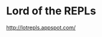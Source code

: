 <!--
id: 181863814
link: http://kevinisom.info/post/181863814/lord-of-the-repls
slug: lord-of-the-repls
date: Mon Sep 07 2009 21:44:23 GMT+1200 (NZST)
raw: {"blog_name":"kevinisom","id":181863814,"post_url":"http://kevinisom.info/post/181863814/lord-of-the-repls","slug":"lord-of-the-repls","type":"link","date":"2009-09-07 09:44:23 GMT","timestamp":1252316663,"state":"published","format":"html","reblog_key":"2Nkj1P3y","tags":[],"short_url":"http://tmblr.co/Zw68YyArmM6","highlighted":[],"feed_item":"http://lotrepls.appspot.com/","from_feed_id":"650234","note_count":0,"title":"Lord of the REPLs","url":"http://lotrepls.appspot.com/","description":""}
publish: 2009-09-07
tags: 
title: Lord of the REPLs
-->


Lord of the REPLs
=================

<http://lotrepls.appspot.com/>

